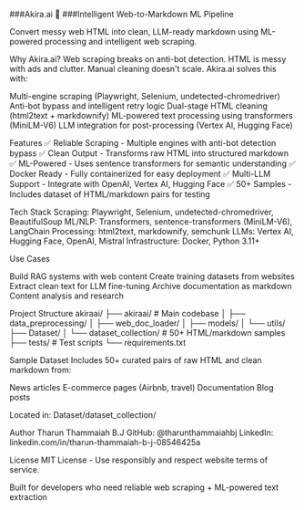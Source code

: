 ###Akira.ai 🤖
###Intelligent Web-to-Markdown ML Pipeline

Convert messy web HTML into clean, LLM-ready markdown using ML-powered processing and intelligent web scraping.

Why Akira.ai?
Web scraping breaks on anti-bot detection. HTML is messy with ads and clutter. Manual cleaning doesn't scale.
Akira.ai solves this with:

Multi-engine scraping (Playwright, Selenium, undetected-chromedriver)
Anti-bot bypass and intelligent retry logic
Dual-stage HTML cleaning (html2text + markdownify)
ML-powered text processing using transformers (MiniLM-V6)
LLM integration for post-processing (Vertex AI, Hugging Face)


Features
✅ Reliable Scraping - Multiple engines with anti-bot detection bypass
✅ Clean Output - Transforms raw HTML into structured markdown
✅ ML-Powered - Uses sentence transformers for semantic understanding
✅ Docker Ready - Fully containerized for easy deployment
✅ Multi-LLM Support - Integrate with OpenAI, Vertex AI, Hugging Face
✅ 50+ Samples - Includes dataset of HTML/markdown pairs for testing

Tech Stack
Scraping: Playwright, Selenium, undetected-chromedriver, BeautifulSoup
ML/NLP: Transformers, sentence-transformers (MiniLM-V6), LangChain
Processing: html2text, markdownify, semchunk
LLMs: Vertex AI, Hugging Face, OpenAI, Mistral
Infrastructure: Docker, Python 3.11+

Use Cases

Build RAG systems with web content
Create training datasets from websites
Extract clean text for LLM fine-tuning
Archive documentation as markdown
Content analysis and research


Project Structure
akiraai/
├── akiraai/              # Main codebase
│   ├── data_preprocessing/
│   ├── web_doc_loader/
│   ├── models/
│   └── utils/
├── Dataset/
│   └── dataset_collection/  # 50+ HTML/markdown samples
├── tests/                # Test scripts
└── requirements.txt

Sample Dataset
Includes 50+ curated pairs of raw HTML and clean markdown from:

News articles
E-commerce pages (Airbnb, travel)
Documentation
Blog posts

Located in: Dataset/dataset_collection/

Author
Tharun Thammaiah B.J
GitHub: @tharunthammaiahbj
LinkedIn: linkedin.com/in/tharun-thammaiah-b-j-08546425a

License
MIT License - Use responsibly and respect website terms of service.

Built for developers who need reliable web scraping + ML-powered text extraction
